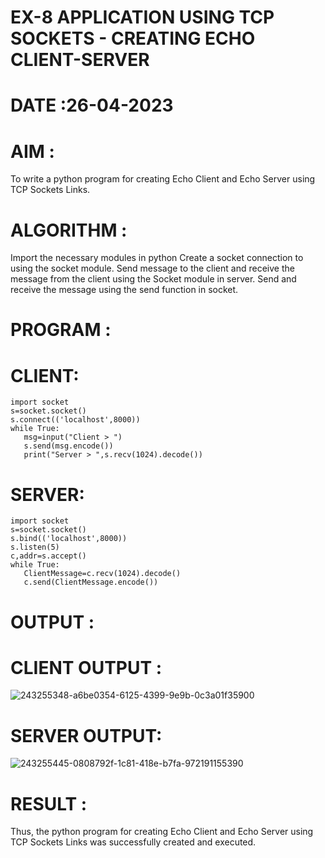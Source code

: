 # EX-8 APPLICATION USING TCP SOCKETS - CREATING ECHO CLIENT-SERVER

# DATE :26-04-2023

# AIM :
To write a python program for creating Echo Client and Echo Server using TCP Sockets Links.


# ALGORITHM :
Import the necessary modules in python Create a socket connection to using the socket module.
Send message to the client and receive the message from the client using the Socket module in server. 
Send and receive the message using the send function in socket.

# PROGRAM :
# CLIENT:
```
import socket
s=socket.socket()
s.connect(('localhost',8000))
while True:
   msg=input("Client > ")
   s.send(msg.encode())
   print("Server > ",s.recv(1024).decode())

```

# SERVER:
```
import socket
s=socket.socket()
s.bind(('localhost',8000))
s.listen(5)
c,addr=s.accept()
while True:
   ClientMessage=c.recv(1024).decode()
   c.send(ClientMessage.encode())
```


# OUTPUT :
# CLIENT OUTPUT :
![243255348-a6be0354-6125-4399-9e9b-0c3a01f35900](https://github.com/Hemaprasad-N/EX-8/assets/135933397/076b4cbf-fbf2-46d7-bd07-af3fb961bf8c)

# SERVER OUTPUT:
![243255445-0808792f-1c81-418e-b7fa-972191155390](https://github.com/Hemaprasad-N/EX-8/assets/135933397/792b7dcf-46f0-4911-a6c1-10834dce8ab7)

# RESULT :
Thus, the python program for creating Echo Client and Echo Server using TCP Sockets Links was successfully created and executed.
